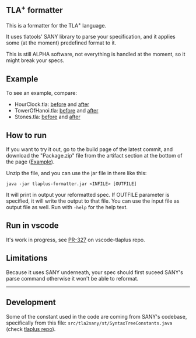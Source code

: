 ## TLA<sup>+</sup> formatter
This is a formatter for the TLA<sup>+</sup> language. 

It uses tlatools' SANY library to parse your specification, and it applies some (at the moment) predefined format to it.

This is still ALPHA software, not everything is handled at the moment, so it might break your specs.


## Example
To see an example, compare:
* HourClock.tla: [before](https://github.com/FedericoPonzi/tlaplus-formatter/blob/main/src/test/resources/inputs/HourClock.tla) and [after](https://github.com/FedericoPonzi/tlaplus-formatter/blob/main/src/test/resources/outputs/HourClock.tla)
* TowerOfHanoi.tla: [before](https://github.com/FedericoPonzi/tlaplus-formatter/blob/main/src/test/resources/inputs/TowerOfHanoi.tla) and [after](https://github.com/FedericoPonzi/tlaplus-formatter/blob/main/src/test/resources/outputs/TowerOfHanoi.tla)
* Stones.tla: [before](https://github.com/FedericoPonzi/tlaplus-formatter/blob/main/src/test/resources/inputs/Stones.tla) and [after](https://github.com/FedericoPonzi/tlaplus-formatter/blob/main/src/test/resources/outputs/Stones.tla)
 
## How to run
If you want to try it out, go to the build page of the latest commit, and download the "Package.zip" file from the artifact section at the bottom of the page ([Example](https://github.com/FedericoPonzi/tlaplus-formatter/actions/runs/10027954925)).

Unzip the file, and you can use the jar file in there like this:
```
java -jar tlaplus-formatter.jar <INFILE> [OUTFILE]
```

It will print in output your reformatted spec. If OUTFILE parameter is specified, it will write the output to that file.
You can use the input file as output file as well. Run with `-help` for the help text. 

## Run in vscode
It's work in progress, see [PR-327](https://github.com/tlaplus/vscode-tlaplus/pull/327/files) on vscode-tlaplus repo.


## Limitations
Because it uses SANY underneath, your spec should first suceed SANY's parse command otherwise it won't be able to reformat. 

---

## Development
Some of the constant used in the code are coming from SANY's codebase, specifically from this file: `src/tla2sany/st/SyntaxTreeConstants.java` (check [tlaplus repo](https://github.com/tlaplus/tlaplus/)).
